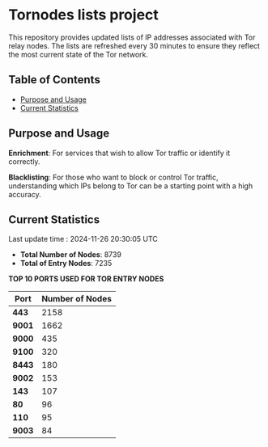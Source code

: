 # Tornodes lists project

This repository provides updated lists of IP addresses associated with Tor relay nodes. The lists are refreshed every 30 minutes to ensure they reflect the most current state of the Tor network.

## Table of Contents

- [Purpose and Usage](#purpose-and-usage)
- [Current Statistics](#current-statistics)


## Purpose and Usage

**Enrichment**: For services that wish to allow Tor traffic or identify it correctly.

**Blacklisting**: For those who want to block or control Tor traffic, understanding which IPs belong to Tor can be a starting point with a high accuracy.

## Current Statistics

Last update time : 2024-11-26 20:30:05 UTC

- **Total Number of Nodes**: 8739
- **Total of Entry Nodes**: 7235

**TOP 10 PORTS USED FOR TOR ENTRY NODES**

| **Port** | **Number of Nodes** |
|------|-----------------|
| **443**   | 2158  |
| **9001**   | 1662  |
| **9000**   | 435  |
| **9100**   | 320  |
| **8443**   | 180  |
| **9002**   | 153  |
| **143**   | 107  |
| **80**   | 96  |
| **110**   | 95  |
| **9003**   | 84  |

